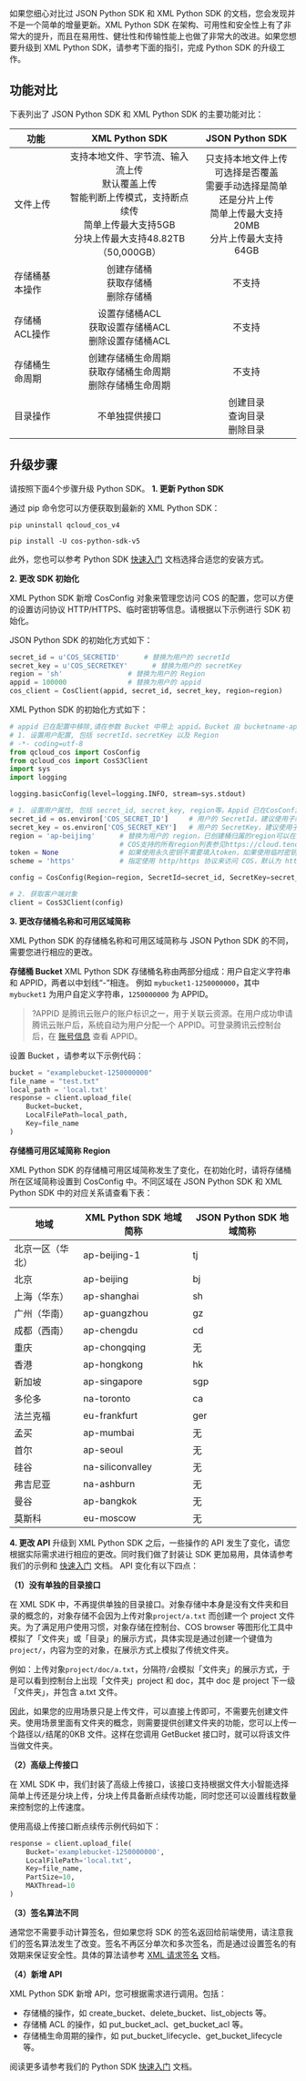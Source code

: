 如果您细心对比过 JSON Python SDK 和 XML Python SDK 的文档，您会发现并不是一个简单的增量更新。XML Python SDK 在架构、可用性和安全性上有了非常大的提升，而且在易用性、健壮性和传输性能上也做了非常大的改进。如果您想要升级到 XML Python SDK，请参考下面的指引，完成 Python SDK 的升级工作。

## 功能对比

下表列出了 JSON Python SDK 和 XML Python SDK 的主要功能对比：

| 功能       | XML Python SDK         | JSON Python SDK                         |
| -------- | :------------: | :------------------:    |
| 文件上传 | 支持本地文件、字节流、输入流上传<br>默认覆盖上传<br>智能判断上传模式，支持断点续传<br>简单上传最大支持5GB<br>分块上传最大支持48.82TB（50,000GB）| 只支持本地文件上传<br>可选择是否覆盖<br>需要手动选择是简单还是分片上传<br>简单上传最大支持20MB<br>分片上传最大支持64GB|
| 存储桶基本操作 | 创建存储桶<br>获取存储桶<br>删除存储桶   | 不支持 |
| 存储桶ACL操作 | 设置存储桶ACL<br>获取设置存储桶ACL<br>删除设置存储桶ACL   | 不支持 |
| 存储桶生命周期 | 创建存储桶生命周期<br>获取存储桶生命周期<br>删除存储桶生命周期 | 不支持 |
| 目录操作 | 不单独提供接口   | 创建目录<br>查询目录<br>删除目录 |


## 升级步骤
请按照下面4个步骤升级 Python SDK。
**1. 更新 Python SDK**

通过 pip 命令您可以方便获取到最新的 XML Python SDK：
```
pip uninstall qcloud_cos_v4

pip install -U cos-python-sdk-v5
```

此外，您也可以参考 Python SDK [快速入门](https://cloud.tencent.com/document/product/436/12269) 文档选择合适您的安装方式。


**2. 更改 SDK 初始化**

XML Python SDK 新增 CosConfig 对象来管理您访问 COS 的配置，您可以方便的设置访问协议 HTTP/HTTPS、临时密钥等信息。请根据以下示例进行 SDK 初始化。

JSON Python SDK 的初始化方式如下：

```python
secret_id = u'COS_SECRETID'      # 替换为用户的 secretId
secret_key = u'COS_SECRETKEY'      # 替换为用户的 secretKey
region = 'sh'                # 替换为用户的 Region
appid = 100000               # 替换为用户的 appid
cos_client = CosClient(appid, secret_id, secret_key, region=region)
```

XML Python SDK 的初始化方式如下：

```python
# appid 已在配置中移除,请在参数 Bucket 中带上 appid。Bucket 由 bucketname-appid 组成
# 1. 设置用户配置, 包括 secretId，secretKey 以及 Region
# -*- coding=utf-8
from qcloud_cos import CosConfig
from qcloud_cos import CosS3Client
import sys
import logging

logging.basicConfig(level=logging.INFO, stream=sys.stdout)

# 1. 设置用户属性, 包括 secret_id, secret_key, region等。Appid 已在CosConfig中移除，请在参数 Bucket 中带上 Appid。Bucket 由 BucketName-Appid 组成
secret_id = os.environ['COS_SECRET_ID']     # 用户的 SecretId，建议使用子账号密钥，授权遵循最小权限指引，降低使用风险。子账号密钥获取可参见 https://cloud.tencent.com/document/product/598/37140
secret_key = os.environ['COS_SECRET_KEY']   # 用户的 SecretKey，建议使用子账号密钥，授权遵循最小权限指引，降低使用风险。子账号密钥获取可参见 https://cloud.tencent.com/document/product/598/37140
region = 'ap-beijing'      # 替换为用户的 region，已创建桶归属的region可以在控制台查看，https://console.cloud.tencent.com/cos5/bucket
                           # COS支持的所有region列表参见https://cloud.tencent.com/document/product/436/6224
token = None               # 如果使用永久密钥不需要填入token，如果使用临时密钥需要填入，临时密钥生成和使用指引参见https://cloud.tencent.com/document/product/436/14048
scheme = 'https'           # 指定使用 http/https 协议来访问 COS，默认为 https，可不填

config = CosConfig(Region=region, SecretId=secret_id, SecretKey=secret_key, Token=token, Scheme=scheme)

# 2. 获取客户端对象
client = CosS3Client(config)
```


**3. 更改存储桶名称和可用区域简称**

XML Python SDK 的存储桶名称和可用区域简称与 JSON Python SDK 的不同，需要您进行相应的更改。

**存储桶 Bucket**
XML Python SDK 存储桶名称由两部分组成：用户自定义字符串 和 APPID，两者以中划线“-”相连。
例如 `mybucket1-1250000000`，其中 `mybucket1` 为用户自定义字符串，`1250000000` 为 APPID。
>?APPID 是腾讯云账户的账户标识之一，用于关联云资源。在用户成功申请腾讯云账户后，系统自动为用户分配一个 APPID。可登录腾讯云控制台后，在 [账号信息](https://console.cloud.tencent.com/developer) 查看 APPID。

设置 Bucket ，请参考以下示例代码：
```python
bucket = "examplebucket-1250000000"
file_name = "test.txt"
local_path = 'local.txt'
response = client.upload_file(
    Bucket=bucket,
    LocalFilePath=local_path,
    Key=file_name
)
```


**存储桶可用区域简称 Region**

XML Python SDK 的存储桶可用区域简称发生了变化，在初始化时，请将存储桶所在区域简称设置到 CosConfig 中。不同区域在 JSON Python SDK 和 XML Python SDK 中的对应关系请查看下表：

| 地域       | XML Python SDK 地域简称         | JSON Python SDK 地域简称                         |
| -------- | ------------ | ---------------------------------------- |
| 北京一区（华北） | ap-beijing-1 | tj |
| 北京       | ap-beijing   | bj |
| 上海（华东）   | ap-shanghai  | sh |
| 广州（华南）   | ap-guangzhou | gz |
| 成都（西南）   | ap-chengdu   | cd |
| 重庆       | ap-chongqing | 无 |
| 香港       | ap-hongkong  | hk |
| 新加坡      | ap-singapore | sgp |
| 多伦多      | na-toronto   | ca |
| 法兰克福     | eu-frankfurt | ger |
| 孟买       | ap-mumbai    | 无 |
| 首尔       | ap-seoul     | 无 |
| 硅谷       | na-siliconvalley     | 无 |
| 弗吉尼亚       | na-ashburn     | 无 |
| 曼谷       | ap-bangkok     | 无 |
| 莫斯科       | eu-moscow     | 无 |


**4. 更改 API**
升级到 XML Python SDK 之后，一些操作的 API 发生了变化，请您根据实际需求进行相应的更改。同时我们做了封装让 SDK 更加易用，具体请参考我们的示例和 [快速入门](https://cloud.tencent.com/document/product/436/12269) 文档。
API 变化有以下四点：

**（1）没有单独的目录接口**

在 XML SDK 中，不再提供单独的目录接口。对象存储中本身是没有文件夹和目录的概念的，对象存储不会因为上传对象`project/a.txt` 而创建一个 project 文件夹。为了满足用户使用习惯，对象存储在控制台、COS browser 等图形化工具中模拟了「文件夹」或「目录」的展示方式，具体实现是通过创建一个键值为 `project/`，内容为空的对象，在展示方式上模拟了传统文件夹。

例如：上传对象`project/doc/a.txt`，分隔符`/`会模拟「文件夹」的展示方式，于是可以看到控制台上出现「文件夹」project 和 doc，其中 doc 是 project 下一级「文件夹」，并包含 a.txt 文件。

因此，如果您的应用场景只是上传文件，可以直接上传即可，不需要先创建文件夹。使用场景里面有文件夹的概念，则需要提供创建文件夹的功能，您可以上传一个路径以`/`结尾的0KB 文件。这样在您调用 GetBucket 接口时，就可以将该文件当做文件夹。



**（2）高级上传接口**

在 XML SDK 中，我们封装了高级上传接口，该接口支持根据文件大小智能选择简单上传还是分块上传，分块上传具备断点续传功能，同时您还可以设置线程数量来控制您的上传速度。

使用高级上传接口断点续传示例代码如下：

```python
response = client.upload_file(
    Bucket='examplebucket-1250000000',
    LocalFilePath='local.txt',
    Key=file_name,
    PartSize=10,
    MAXThread=10
)
```

**（3）签名算法不同**

通常您不需要手动计算签名，但如果您将 SDK 的签名返回给前端使用，请注意我们的签名算法发生了改变。签名不再区分单次和多次签名，而是通过设置签名的有效期来保证安全性。具体的算法请参考 [XML 请求签名](https://cloud.tencent.com/document/product/436/7778) 文档。

**（4）新增 API**

XML Python SDK 新增 API，您可根据需求进行调用。包括：

* 存储桶的操作，如 create_bucket、delete_bucket、list_objects 等。
* 存储桶 ACL 的操作，如 put_bucket_acl、get_bucket_acl 等。
* 存储桶生命周期的操作，如 put_bucket_lifecycle、get_bucket_lifecycle 等。

阅读更多请参考我们的 Python SDK [快速入门](https://cloud.tencent.com/document/product/436/12269) 文档。

